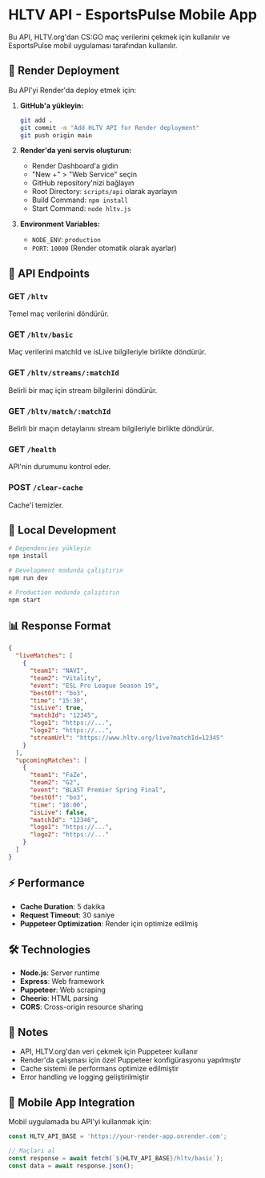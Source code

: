 # HLTV API - EsportsPulse Mobile App

Bu API, HLTV.org'dan CS:GO maç verilerini çekmek için kullanılır ve EsportsPulse mobil uygulaması tarafından kullanılır.

## 🚀 Render Deployment

Bu API'yi Render'da deploy etmek için:

1. **GitHub'a yükleyin:**
   ```bash
   git add .
   git commit -m "Add HLTV API for Render deployment"
   git push origin main
   ```

2. **Render'da yeni servis oluşturun:**
   - Render Dashboard'a gidin
   - "New +" > "Web Service" seçin
   - GitHub repository'nizi bağlayın
   - Root Directory: `scripts/api` olarak ayarlayın
   - Build Command: `npm install`
   - Start Command: `node hltv.js`

3. **Environment Variables:**
   - `NODE_ENV`: `production`
   - `PORT`: `10000` (Render otomatik olarak ayarlar)

## 📡 API Endpoints

### GET `/hltv`
Temel maç verilerini döndürür.

### GET `/hltv/basic`
Maç verilerini matchId ve isLive bilgileriyle birlikte döndürür.

### GET `/hltv/streams/:matchId`
Belirli bir maç için stream bilgilerini döndürür.

### GET `/hltv/match/:matchId`
Belirli bir maçın detaylarını stream bilgileriyle birlikte döndürür.

### GET `/health`
API'nin durumunu kontrol eder.

### POST `/clear-cache`
Cache'i temizler.

## 🔧 Local Development

```bash
# Dependencies yükleyin
npm install

# Development modunda çalıştırın
npm run dev

# Production modunda çalıştırın
npm start
```

## 📊 Response Format

```json
{
  "liveMatches": [
    {
      "team1": "NAVI",
      "team2": "Vitality",
      "event": "ESL Pro League Season 19",
      "bestOf": "bo3",
      "time": "15:30",
      "isLive": true,
      "matchId": "12345",
      "logo1": "https://...",
      "logo2": "https://...",
      "streamUrl": "https://www.hltv.org/live?matchId=12345"
    }
  ],
  "upcomingMatches": [
    {
      "team1": "FaZe",
      "team2": "G2",
      "event": "BLAST Premier Spring Final",
      "bestOf": "bo3",
      "time": "18:00",
      "isLive": false,
      "matchId": "12346",
      "logo1": "https://...",
      "logo2": "https://..."
    }
  ]
}
```

## ⚡ Performance

- **Cache Duration**: 5 dakika
- **Request Timeout**: 30 saniye
- **Puppeteer Optimization**: Render için optimize edilmiş

## 🛠️ Technologies

- **Node.js**: Server runtime
- **Express**: Web framework
- **Puppeteer**: Web scraping
- **Cheerio**: HTML parsing
- **CORS**: Cross-origin resource sharing

## 📝 Notes

- API, HLTV.org'dan veri çekmek için Puppeteer kullanır
- Render'da çalışması için özel Puppeteer konfigürasyonu yapılmıştır
- Cache sistemi ile performans optimize edilmiştir
- Error handling ve logging geliştirilmiştir

## 🔗 Mobile App Integration

Mobil uygulamada bu API'yi kullanmak için:

```typescript
const HLTV_API_BASE = 'https://your-render-app.onrender.com';

// Maçları al
const response = await fetch(`${HLTV_API_BASE}/hltv/basic`);
const data = await response.json();
``` 